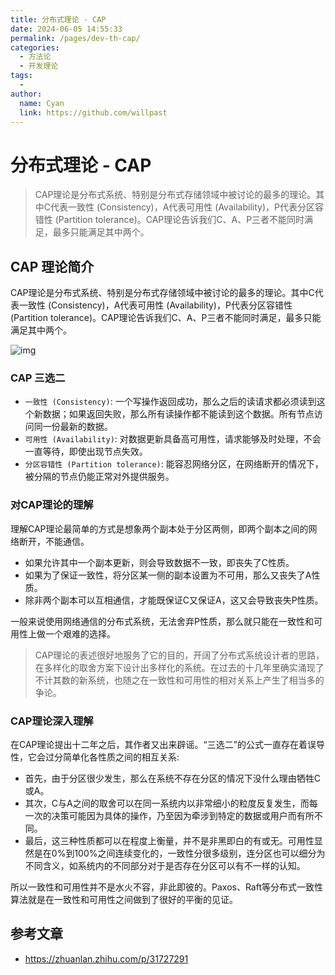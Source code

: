 ```yaml
---
title: 分布式理论 - CAP
date: 2024-06-05 14:55:33
permalink: /pages/dev-th-cap/
categories:
  - 方法论
  - 开发理论
tags:
  - 
author: 
  name: Cyan
  link: https://github.com/willpast
---
```

# 分布式理论 - CAP

> CAP理论是分布式系统、特别是分布式存储领域中被讨论的最多的理论。其中C代表一致性 (Consistency)，A代表可用性
> (Availability)，P代表分区容错性 (Partition
> tolerance)。CAP理论告诉我们C、A、P三者不能同时满足，最多只能满足其中两个。 
 

## CAP 理论简介

CAP理论是分布式系统、特别是分布式存储领域中被讨论的最多的理论。其中C代表一致性 (Consistency)，A代表可用性
(Availability)，P代表分区容错性 (Partition
tolerance)。CAP理论告诉我们C、A、P三者不能同时满足，最多只能满足其中两个。

![img](https://cdn.jsdelivr.net/gh/willpast/image/blog/ka_java/arch-cap-1.png)

### CAP 三选二

  * `一致性 (Consistency)`: 一个写操作返回成功，那么之后的读请求都必须读到这个新数据；如果返回失败，那么所有读操作都不能读到这个数据。所有节点访问同一份最新的数据。
  * `可用性 (Availability)`: 对数据更新具备高可用性，请求能够及时处理，不会一直等待，即使出现节点失效。
  * `分区容错性 (Partition tolerance)`: 能容忍网络分区，在网络断开的情况下，被分隔的节点仍能正常对外提供服务。

### 对CAP理论的理解

理解CAP理论最简单的方式是想象两个副本处于分区两侧，即两个副本之间的网络断开，不能通信。

  * 如果允许其中一个副本更新，则会导致数据不一致，即丧失了C性质。
  * 如果为了保证一致性，将分区某一侧的副本设置为不可用，那么又丧失了A性质。
  * 除非两个副本可以互相通信，才能既保证C又保证A，这又会导致丧失P性质。

一般来说使用网络通信的分布式系统，无法舍弃P性质，那么就只能在一致性和可用性上做一个艰难的选择。

>
> CAP理论的表述很好地服务了它的目的，开阔了分布式系统设计者的思路，在多样化的取舍方案下设计出多样化的系统。在过去的十几年里确实涌现了不计其数的新系统，也随之在一致性和可用性的相对关系上产生了相当多的争论。

### CAP理论深入理解

在CAP理论提出十二年之后，其作者又出来辟谣。“三选二”的公式一直存在着误导性，它会过分简单化各性质之间的相互关系:

  * 首先，由于分区很少发生，那么在系统不存在分区的情况下没什么理由牺牲C或A。
  * 其次，C与A之间的取舍可以在同一系统内以非常细小的粒度反复发生，而每一次的决策可能因为具体的操作，乃至因为牵涉到特定的数据或用户而有所不同。
  * 最后，这三种性质都可以在程度上衡量，并不是非黑即白的有或无。可用性显然是在0%到100%之间连续变化的，一致性分很多级别，连分区也可以细分为不同含义，如系统内的不同部分对于是否存在分区可以有不一样的认知。

所以一致性和可用性并不是水火不容，非此即彼的。Paxos、Raft等分布式一致性算法就是在一致性和可用性之间做到了很好的平衡的见证。

## 参考文章

  * https://zhuanlan.zhihu.com/p/31727291


 